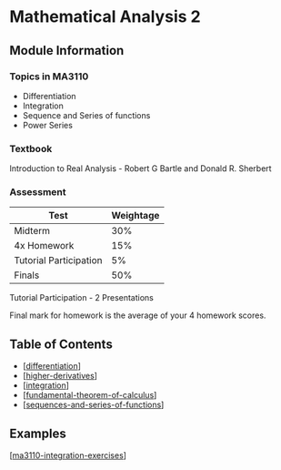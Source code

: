 # Mathematical Analysis 2
## Module Information
### Topics in MA3110
- Differentiation
- Integration
- Sequence and Series of functions
- Power Series

### Textbook
Introduction to Real Analysis - Robert G Bartle and Donald R. Sherbert

### Assessment

| Test                   | Weightage |
| ---------------------- | --------- |
| Midterm                | 30%       |
| 4x Homework            | 15%       |
| Tutorial Participation | 5%        |
| Finals                 | 50%       |

Tutorial Participation - 2 Presentations

Final mark for homework is the average of your 4 homework scores.

## Table of Contents
- [[differentiation]]
- [[higher-derivatives]]
- [[integration]]
- [[fundamental-theorem-of-calculus]]
- [[sequences-and-series-of-functions]]

## Examples

[[ma3110-integration-exercises]]

[//begin]: # "Autogenerated link references for markdown compatibility"
[differentiation]: differentiation "Differentiation"
[higher-derivatives]: higher-derivatives "Higher Derivatives"
[integration]: integration "Integration"
[fundamental-theorem-of-calculus]: fundamental-theorem-of-calculus "Fundamental Theorem of Calculus"
[sequences-and-series-of-functions]: sequences-and-series-of-functions "Sequences and Series of Functions"
[ma3110-integration-exercises]: ma3110-integration-exercises "MA3110 Integration Exercises"
[//end]: # "Autogenerated link references"